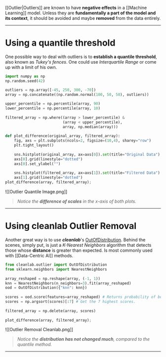 
[[Outlier|Outliers]] are known to have **negative effects** in a [[Machine Learning]] model. Unless they are **fundamentally a part of the model and its context**, it should be avoided and maybe **removed** from the data entirely.
___
# Using a quantile threshold
 
 One possible way to deal with outliers is to **establish a quantile threshold**, also known as *Tukey's fences*. One could use *Interquartile Range* or come up with a limit of his own.

```python
import numpy as np
np.random.seed(42)

outliers = np.array([-45, 250, 300, -70])  
array = np.concatenate((np.random.normal(100, 50, 50), outliers))  
  
upper_percentile = np.percentile(array, 90)  
lower_percentile = np.percentile(array, 10)  
  
filtered_array = np.where((array > lower_percentile) &  
                          (array < upper_percentile),
                          array, np.median(array)))
  
def plot_difference(original_array, filtered_array):  
    fig, axs = plt.subplots(ncols=2, figsize=(10,4), sharey="row")  
    plt.tight_layout()
    
    sns.histplot(original_array, ax=axs[0]).set(title="Original Data")  
    axs[0].grid(linestyle="dotted")  
    axs[0].set_ylabel("")  
    
    sns.histplot(filtered_array, ax=axs[1]).set(title="Filtered Data")  
    axs[1].grid(linestyle="dotted")
plot_difference(array, filtered_array);
```

![[Outlier Quantile Image.png]]
> *Notice the **difference of scales** in the x-axis of both plots.*
___
# Using cleanlab Outlier Removal
 
 Another great way is to use ***cleanlab***'s [OutOfDistribution](https://docs.cleanlab.ai/stable/cleanlab/outlier.html). Behind the scenes, simply put, is just a *K-Nearest Neighbors* algorithm that detects those whose **distance** is greater than expected. Is most commonly used with [[Data-Centric AI]] methods.

```python
from cleanlab.outlier import OutOfDistribution  
from sklearn.neighbors import NearestNeighbors  
  
array_reshaped = np.reshape(array, (-1, 1))  
knn = NearestNeighbors(n_neighbors=3).fit(array_reshaped)  
ood = OutOfDistribution({"knn": knn})  
  
scores = ood.score(features=array_reshaped) # Returns probability of being outlier  
scores = np.argsort(scores)[:7] # Get the 7 highest scores.  
  
filtered_array = np.delete(array, scores)  
  
plot_difference(array, filtered_array);
```

![[Outlier Removal Cleanlab.png]]
> *Notice the **distribution has not changed much**, compared to the quantile method.*
___